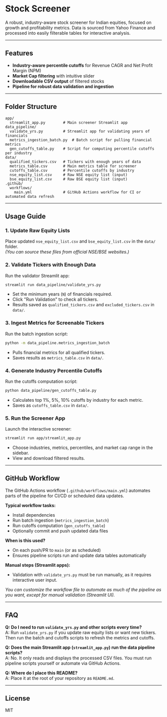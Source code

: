 # Stock Screener

A robust, industry-aware stock screener for Indian equities, focused on growth and profitability metrics. Data is sourced from Yahoo Finance and processed into easily filterable tables for interactive analysis.

---

## Features

- **Industry-aware percentile cutoffs** for Revenue CAGR and Net Profit Margin (NPM)
- **Market Cap filtering** with intuitive slider
- **Downloadable CSV output** of filtered stocks
- **Pipeline for robust data validation and ingestion**

---

## Folder Structure

```
app/
  streamlit_app.py        # Main screener Streamlit app
data_pipeline/
  validate_yrs.py         # Streamlit app for validating years of financials
  metrics_ingestion_batch.py  # Batch script for pulling financial metrics
  gen_cutoffs_table.py    # Script for computing percentile cutoffs per industry
data/
  qualified_tickers.csv   # Tickers with enough years of data
  metrics_table.csv       # Main metrics table for screener
  cutoffs_table.csv       # Percentile cutoffs by industry
  nse_equity_list.csv     # Raw NSE equity list (input)
  bse_equity_list.csv     # Raw BSE equity list (input)
.github/
  workflows/
    main.yml              # GitHub Actions workflow for CI or automated data refresh
```

---

## Usage Guide

### 1. **Update Raw Equity Lists**

Place updated `nse_equity_list.csv` and `bse_equity_list.csv` in the `data/` folder.  
*(You can source these files from official NSE/BSE websites.)*

### 2. **Validate Tickers with Enough Data**

Run the validator Streamlit app:
```bash
streamlit run data_pipeline/validate_yrs.py
```
- Set the minimum years (`N`) of financials required.
- Click "Run Validation" to check all tickers.
- Results saved as `qualified_tickers.csv` and `excluded_tickers.csv` in `data/`.

### 3. **Ingest Metrics for Screenable Tickers**

Run the batch ingestion script:
```bash
python -m data_pipeline.metrics_ingestion_batch
```
- Pulls financial metrics for all qualified tickers.
- Saves results as `metrics_table.csv` in `data/`.

### 4. **Generate Industry Percentile Cutoffs**

Run the cutoffs computation script:
```bash
python data_pipeline/gen_cutoffs_table.py
```
- Calculates top 1%, 5%, 10% cutoffs by industry for each metric.
- Saves as `cutoffs_table.csv` in `data/`.

### 5. **Run the Screener App**

Launch the interactive screener:
```bash
streamlit run app/streamlit_app.py
```
- Choose industries, metrics, percentiles, and market cap range in the sidebar.
- View and download filtered results.

---

## GitHub Workflow

The GitHub Actions workflow (`.github/workflows/main.yml`) automates parts of the pipeline for CI/CD or scheduled data updates.

**Typical workflow tasks:**
- Install dependencies
- Run batch ingestion (`metrics_ingestion_batch`)
- Run cutoffs computation (`gen_cutoffs_table`)
- Optionally commit and push updated data files

**When is this used?**
- On each push/PR to `main` (or as scheduled)
- Ensures pipeline scripts run and update data tables automatically

**Manual steps (Streamlit apps):**
- Validation with `validate_yrs.py` must be run manually, as it requires interactive user input.

*You can customize the workflow file to automate as much of the pipeline as you want, except for manual validation (Streamlit UI).*

---

## FAQ

**Q: Do I need to run `validate_yrs.py` and other scripts every time?**  
A: Run `validate_yrs.py` if you update raw equity lists or want new tickers. Then run the batch and cutoffs scripts to refresh the metrics and cutoffs.

**Q: Does the main Streamlit app (`streamlit_app.py`) run the data pipeline scripts?**  
A: No. It only reads and displays the processed CSV files. You must run pipeline scripts yourself or automate via GitHub Actions.

**Q: Where do I place this README?**  
A: Place it at the root of your repository as `README.md`.

---

## License

MIT
